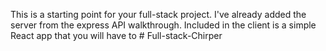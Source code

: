 This is a starting point for your full-stack project. I've already added the server from the express API walkthrough. Included in the client is a simple React app that you will have to # Full-stack-Chirper
